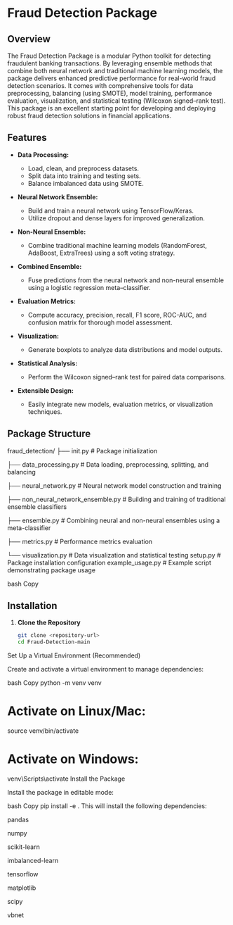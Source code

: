 # Fraud Detection Package

## Overview

The Fraud Detection Package is a modular Python toolkit for detecting fraudulent banking transactions. By leveraging ensemble methods that combine both neural network and traditional machine learning models, the package delivers enhanced predictive performance for real-world fraud detection scenarios. It comes with comprehensive tools for data preprocessing, balancing (using SMOTE), model training, performance evaluation, visualization, and statistical testing (Wilcoxon signed–rank test). This package is an excellent starting point for developing and deploying robust fraud detection solutions in financial applications.

## Features

- **Data Processing:** 
  - Load, clean, and preprocess datasets.
  - Split data into training and testing sets.
  - Balance imbalanced data using SMOTE.

- **Neural Network Ensemble:**
  - Build and train a neural network using TensorFlow/Keras.
  - Utilize dropout and dense layers for improved generalization.

- **Non-Neural Ensemble:**
  - Combine traditional machine learning models (RandomForest, AdaBoost, ExtraTrees) using a soft voting strategy.

- **Combined Ensemble:**
  - Fuse predictions from the neural network and non-neural ensemble using a logistic regression meta–classifier.

- **Evaluation Metrics:**
  - Compute accuracy, precision, recall, F1 score, ROC-AUC, and confusion matrix for thorough model assessment.

- **Visualization:**
  - Generate boxplots to analyze data distributions and model outputs.

- **Statistical Analysis:**
  - Perform the Wilcoxon signed–rank test for paired data comparisons.

- **Extensible Design:**
  - Easily integrate new models, evaluation metrics, or visualization techniques.

## Package Structure

fraud_detection/ 
├── init.py # Package initialization 

├── data_processing.py # Data loading, preprocessing, splitting, and balancing 

├── neural_network.py # Neural network model construction and training 

├── non_neural_network_ensemble.py # Building and training of traditional ensemble classifiers 

├── ensemble.py # Combining neural and non-neural ensembles using a meta-classifier 

├── metrics.py # Performance metrics evaluation 

└── visualization.py # Data visualization and statistical testing setup.py # Package installation configuration example_usage.py # Example script demonstrating package usage

bash
Copy

## Installation

1. **Clone the Repository**

   ```bash
   git clone <repository-url>
   cd Fraud-Detection-main
Set Up a Virtual Environment (Recommended)

Create and activate a virtual environment to manage dependencies:

bash
Copy
python -m venv venv
# Activate on Linux/Mac:
source venv/bin/activate
# Activate on Windows:
venv\Scripts\activate
Install the Package

Install the package in editable mode:

bash
Copy
pip install -e .
This will install the following dependencies:

pandas

numpy

scikit-learn

imbalanced-learn

tensorflow

matplotlib

scipy

vbnet

